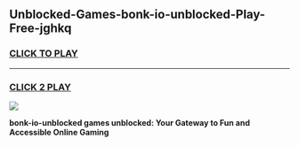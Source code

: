 
## Unblocked-Games-bonk-io-unblocked-Play-Free-jghkq
<h3>
<a href="https://premium76.site?title=bonk-io-unblocked&ref=20M">CLICK TO PLAY</a></h3>
<hr>

<h3>
<a href="https://premium76.site?title=bonk-io-unblocked&ref=20M">CLICK 2 PLAY</a>
  
</h3>

<a href="https://premium76.site?title=bonk-io-unblocked&ref=19M"><img src="https://clearcache.store/games.png"></a>


**bonk-io-unblocked games unblocked: Your Gateway to Fun and Accessible Online Gaming**
